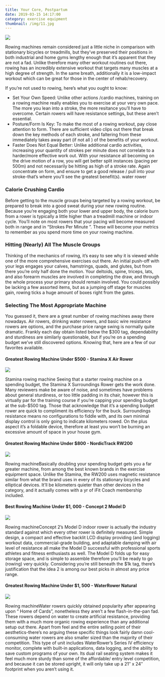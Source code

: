 ```yaml
---
title: Your Core, Postpartum
date: 2019-03-15 14:17:00
category: exercise equipment
thumbnail: /img/11.jpg
---
```


![](/img/10.jpg)

Rowing machines remain considered just a little niche in comparison with stationary bicycles or treadmills, but they’ve preserved their positions in both industrial and home gyms lengthy enough that it’s apparent that they are not a fad. Unlike therefore many other workout routines out there, rowing has an incredibly extensive workout that targets many muscles at a high degree of strength. In the same breath, additionally it is a low-impact workout which can be great for those in the center of rehab/recovery.

If you’re not used to rowing, here’s what you ought to know:

- Set Your Own Speed: Unlike other actions /cardio machines, training on a rowing machine really enables you to exercise at your very own pace. The more you lean into a stroke, the more resitance you’ll have to overcome. Certain rowers will have resistance settings, but these aren’t essential.
- Posture/Form Is Key: To make the most of a rowing workout, pay close attention to form. There are sufficient video clips out there that break down the key methods of each stroke, and faltering from these immediately takes away part (if not all ) of the benefits of your workout.
- Faster Does Not Equal Better: Unlike additional cardio activities, increasing your quantity of strokes per minute does not correlate to a harder/more effective work out. With your resistance all becoming on the drive motion of a row, you will get better split instances (pacing per 500m) and not necessarily be hitting as high of a stroke rate. Again concentrate on form, and ensure to get a good release / pull into your stroke-that’s where you’ll see the greatest benefit(s).
water rower

<!-- more -->

### Calorie Crushing Cardio

Before getting to the muscle groups being targeted by a rowing workout, be prepared to break into a good sweat during your new rowing routine. Because you’re engaging both your lower and upper body, the calorie burn from a rower is typically a little higher than a treadmill machine or indoor cycle. You’ll note on most rowers that your pacing will become measured both in range and in “Strokes Per Minute ”. These will become your metrics to remember as you spend more time on your rowing machine.

### Hitting (Nearly) All The Muscle Groups

Thinking of the mechanics of rowing, it’s easy to see why it is viewed while one of the more comprehensive exercises out there. An initial push-off with your legs engages your calves, hamstrings, quads, and glutes, but from there you’re only half done the motion. Your deltoids, spine, triceps, lats, and also forearm muscles are involved in completing the draw, and through the whole process your primary should remain involved. You could possibly be lacking a few assorted items, but as a jumping off stage for muscles gain, rowing ticks a huge amount of boxes right from the gates.

### Selecting The Most Appropriate Machine

You guessed it, there are a great number of rowing machines away there nowadays. Air rowers, drinking water rowers, and basic wire resistance rowers are options, and the purchase price range swing is normally quite dramatic. Frankly each day obtain listed below the $300 tag, dependability and sturdiness are similarly questionable, but if you’re on a spending budget we’ve still discovered options. Knowing that, here are a few of our favorites available.

#### Greatest Rowing Machine Under $500 - Stamina X Air Rower

![](/img/11.jpg)

Stamina rowing machine Seeing that a starter rowing machine on a spending budget, the Stamina X Surroundings Rower gets the work done. Many reviewers make be aware of noise, and sometimes have problems about general sturdiness, or too little padding in its chair, however this is virtually par for the training course if you’re capping your spending budget at the sub-$500 tag. Those that acknowledge that it’s a spending budget rower are quick to compliment its efficiency for the buck. Surroundings resistance means no configurations to fiddle with, and its own minimal display control is only going to indicate kilometers rowed. On the plus aspect it’s a foldable device, therefore at least you won’t be burning an excessive amount of space in your house gym.

#### Greatest Rowing Machine Under $800 - NordicTrack RW200

![](/img/12.jpg)

Rowing machineBasically doubling your spending budget gets you a far greater machine, from among the best known brands in the exercise equipment space. Unlike the Stamina, the RW200 uses magnetic resistance similar from what the brand uses in every of its stationary bicycles and elliptical devices. It’ll be kilometers quieter than other devices in the category, and it actually comes with a yr of iFit Coach membership included.

#### Best Rowing Machine Under $1, 000 - Concept 2 Model D

![](/img/13.jpg)

Rowing machineConcept 2’s Model D indoor rower is actually the industry standard against which every other rower is definitely measured. Simple design, a compact and effective backlit LCD display providing (and logging) workout data, commercial-grade building, and adaptable damping with air level of resistance all make the Model D successful with professional sports athletes and fitness enthusiasts as well. The Model D folds up for easy storage space, and is simple to assemble therefore you’ll be ready to go (rowing) very quickly. Considering you’re still beneath the $1k tag, there’s justification that the idea 2 is among our best picks in almost any price range.

#### Greatest Rowing Machine Under $1, 500 - WaterRower Natural

![](/img/14.jpg)

Rowing machineWater rowers quickly obtained popularity after appearing upon “ Home of Cards”, nonetheless they aren’t a few flash-in-the-pan fad. These rowers depend on water to create artificial resistance, providing them with a much more organic rowing experience than any additional setup out there. Apart from feel and the entire selling point of their aesthetics-there’s no arguing these specific things look fairly damn cool- consuming water rowers are also smaller sized than the majority of their competition. This type of unit includes WaterRower’s Series IV efficiency monitor, complete with built-in applications, data logging, and the ability to save custom programs of your own. Its dual rail seating system makes it feel much more sturdy than some of the affordable/ entry level competition, and because it can be stored upright, it will only take up a 21″ x 24″ footprint when you aren’t using it.